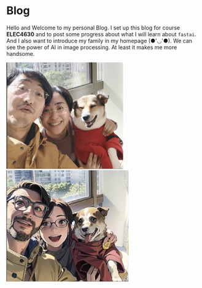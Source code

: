 # Blog

Hello and Welcome to my personal Blog.
I set up this blog for course **ELEC4630** and to post some progress about what I will learn about `fastai`.
And I also want to introduce my family in my homepage (●'◡'●). We can see the power of AI in image processing.
At least it makes me more handsome.

![Image of fast.ai logo](images/my.png)
![Image of fast.ai logo](images/2d.png)

 

